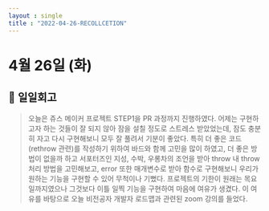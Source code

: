 ```yaml
---
layout : single
title : "2022-04-26-RECOLLCETION"
---
```


# 4월 26일 (화)

## 🤗 일일회고

> 오늘은 쥬스 메이커 프로젝트 STEP1을 PR 과정까지 진행하였다. 어제는 구현하고자 하는 것들이 잘 되지 않아 잠을 설칠 정도로 스트레스 받았었는데, 잠도 충분히 자고 다시 구현해보니 모두 잘 풀려서 기분이 좋았다. 특히 더 좋은 코드(rethrow 관련)를 작성하기 위하여 바드와 함께 고민을 많이 하였고, 더 좋은 방법이 없을까 하고 서포터즈인 지성, 수박, 우롱차의 조언을 받아 throw 내 throw 처리 방법을 고민해보고, error 또한 매개변수로 받아 함수로 구현해보니 우리가 원하는 기능을 구현할 수 있어 무척이나 기뻤다. 프로젝트의 기한이 원래는 목요일까지였으나 그것보다 이틀 일찍 기능을 구현하여 마음에 여유가 생겼다. 이 여유를 바탕으로 오늘 비전공자 개발자 로드맵과 관련된 zoom 강의를 들었다.
>
